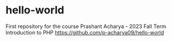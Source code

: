# hello-world
First repository for the course
Prashant Acharya - 2023 Fall Term Introduction to PHP
https://github.com/p-acharya09/hello-world
